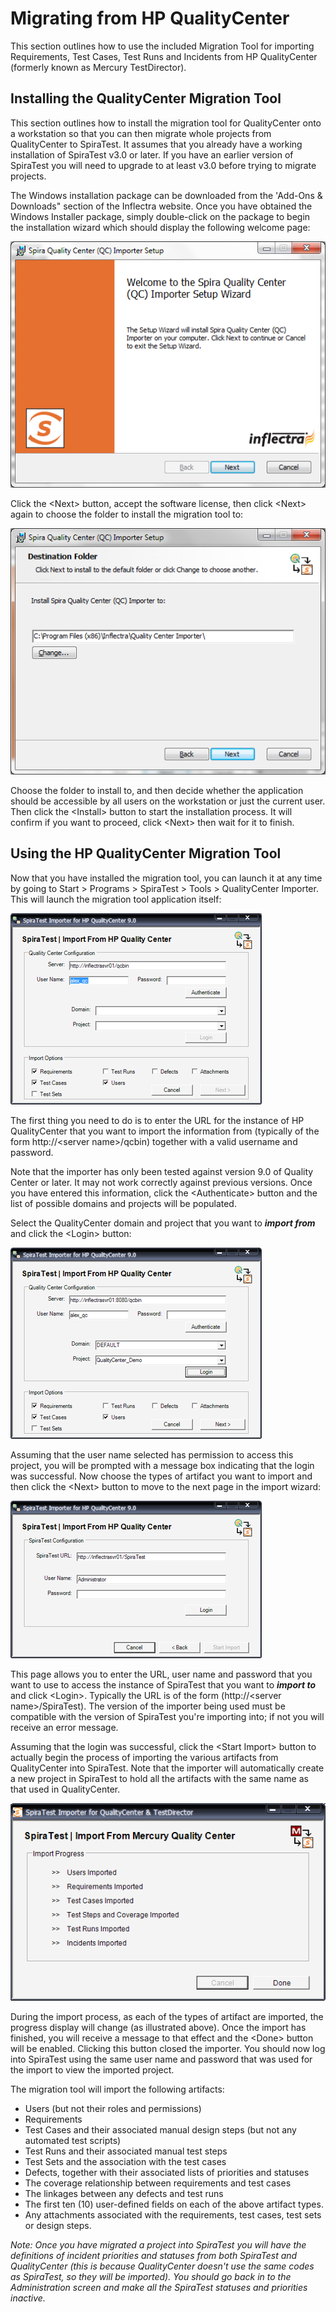 #  Migrating from HP QualityCenter

This section outlines how to use the included Migration Tool for importing Requirements, Test Cases, Test Runs and Incidents from HP QualityCenter (formerly known as Mercury TestDirector).

## Installing the QualityCenter Migration Tool

This section outlines how to install the migration tool for QualityCenter onto a workstation so that you can then migrate whole projects from QualityCenter to SpiraTest. It assumes that you already have a working installation of SpiraTest v3.0 or later. If you have an earlier version of SpiraTest you will need to upgrade to at least v3.0 before trying to migrate projects.

The Windows installation package can be downloaded from the 'Add-Ons & Downloads" section of the Inflectra website. Once you have obtained the Windows Installer package, simply double-click on the package to begin the installation wizard which should display the following welcome page:

![](img/Migrating_from_HP_QualityCenter_47.png)  


Click the <Next\> button, accept the software license, then click <Next\> again to choose the folder to install the migration tool to:

![](img/Migrating_from_HP_QualityCenter_48.png)  


Choose the folder to install to, and then decide whether the application should be accessible by all users on the workstation or just the current user. Then click the <Install\> button to start the installation process. It will confirm if you want to proceed, click <Next\> then wait for it to finish.

## Using the HP QualityCenter Migration Tool

Now that you have installed the migration tool, you can launch it at any time by going to Start \> Programs \> SpiraTest \> Tools \> QualityCenter Importer. This will launch the migration tool application itself:

![](img/Migrating_from_HP_QualityCenter_49.png)  


The first thing you need to do is to enter the URL for the instance of HP QualityCenter that you want to import the information from (typically of the form http://<server name\>/qcbin) together with a valid username and password.

Note that the importer has only been tested against version 9.0 of Quality Center or later. It may not work correctly against previous versions. Once you have entered this information, click the <Authenticate\> button and the list of possible domains and projects will be populated.

Select the QualityCenter domain and project that you want to ***import from*** and click the <Login\> button:

![](img/Migrating_from_HP_QualityCenter_50.png)  


Assuming that the user name selected has permission to access this project, you will be prompted with a message box indicating that the login was successful. Now choose the types of artifact you want to import and then click the <Next\> button to move to the next page in the import wizard:

![](img/Migrating_from_HP_QualityCenter_51.png)  


This page allows you to enter the URL, user name and password that you want to use to access the instance of SpiraTest that you want to ***import to*** and click <Login\>. Typically the URL is of the form (http://<server name\>/SpiraTest). The version of the importer being used must be compatible with the version of SpiraTest you're importing into; if not you will receive an error message.

Assuming that the login was successful, click the <Start Import\> button to actually begin the process of importing the various artifacts from QualityCenter into SpiraTest. Note that the importer will automatically create a new project in SpiraTest to hold all the artifacts with the same name as that used in QualityCenter.

![](img/Migrating_from_HP_QualityCenter_52.png)  


During the import process, as each of the types of artifact are imported, the progress display will change (as illustrated above). Once the import has finished, you will receive a message to that effect and the <Done\> button will be enabled. Clicking this button closed the importer. You should now log into SpiraTest using the same user name and password that was used for the import to view the imported project.

The migration tool will import the following artifacts:

- Users (but not their roles and permissions)
- Requirements
- Test Cases and their associated manual design steps (but not any automated test scripts)
- Test Runs and their associated manual test steps
- Test Sets and the association with the test cases
- Defects, together with their associated lists of priorities and statuses
- The coverage relationship between requirements and test cases
- The linkages between any defects and test runs
- The first ten (10) user-defined fields on each of the above artifact types.
- Any attachments associated with the requirements, test cases, test sets or design steps.

*Note: Once you have migrated a project into SpiraTest you will have the definitions of incident priorities and statuses from both SpiraTest and QualityCenter (this is because QualityCenter doesn't use the same codes as SpiraTest, so they will be imported). You should go back in to the Administration screen and make all the SpiraTest statuses and priorities inactive.*